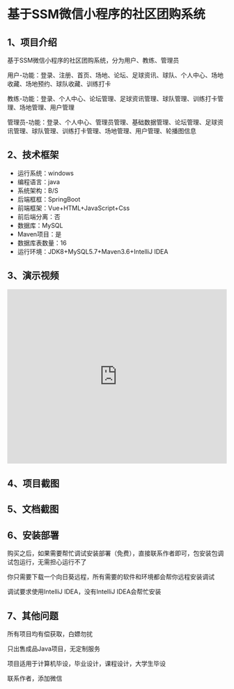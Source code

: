 # 基于SSM微信小程序的社区团购系统

## 1、项目介绍

基于SSM微信小程序的社区团购系统，分为用户、教练、管理员

用户-功能：登录、注册、首页、场地、论坛、足球资讯、球队、个人中心、场地收藏、场地预约、球队收藏、训练打卡

教练-功能：登录、个人中心、论坛管理、足球资讯管理、球队管理、训练打卡管理、场地管理、用户管理

管理员-功能：登录、个人中心、管理员管理、基础数据管理、论坛管理、足球资讯管理、球队管理、训练打卡管理、场地管理、用户管理、轮播图信息

## 2、技术框架

- 运行系统：windows
- 编程语言：java
- 系统架构：B/S
- 后端框框：SpringBoot
- 前端框架：Vue+HTML+JavaScript+Css
- 前后端分离：否
- 数据库：MySQL
- Maven项目：是
- 数据库表数量：16
- 运行环境：JDK8+MySQL5.7+Maven3.6+IntelliJ IDEA

## 3、演示视频

<iframe src="https://player.bilibili.com/player.html?isOutside=true&aid=113173227111712&bvid=BV1VGtBe4EHR&cid=25942100052&p=1&high_quality=1" width="100%" height="400"  scrolling="no" border="0" frameborder="no" framespacing="0" allowfullscreen="allowfullscreen"></iframe>

## 4、项目截图

## 5、文档截图

## 6、安装部署

购买之后，如果需要帮忙调试安装部署（免费），直接联系作者即可，包安装包调试包运行，无需担心运行不了

你只需要下载一个向日葵远程，所有需要的软件和环境都会帮你远程安装调试

调试要求使用IntelliJ IDEA，没有IntelliJ IDEA会帮忙安装

## 7、其他问题

所有项目均有偿获取，白嫖勿扰

只出售成品Java项目，无定制服务

项目适用于计算机毕设，毕业设计，课程设计，大学生毕设

联系作者，添加微信
